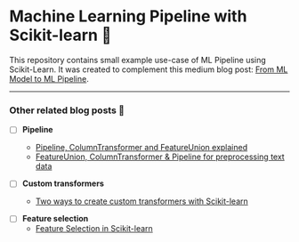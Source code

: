 # Machine Learning Pipeline with Scikit-learn 💼
This repository contains small example use-case of ML Pipeline using Scikit-Learn. It was created to complement this medium blog post: [From ML Model to ML Pipeline](https://towardsdatascience.com/from-ml-model-to-ml-pipeline-9f95c32c6512). 

***
### Other related blog posts 👀
- [ ] **Pipeline**
    * [Pipeline, ColumnTransformer and FeatureUnion explained](https://towardsdatascience.com/pipeline-columntransformer-and-featureunion-explained-f5491f815f)
    * [FeatureUnion, ColumnTransformer & Pipeline for preprocessing text data](https://towardsdatascience.com/featureunion-columntransformer-pipeline-for-preprocessing-text-data-9dcb233dbcb6)

- [ ] **Custom transformers**
    * [Two ways to create custom transformers with Scikit-learn](https://towardsdatascience.com/two-ways-to-create-custom-transformers-with-scikit-learn-b9089acacd37)

* [ ] **Feature selection**
    * [Feature Selection in Scikit-learn](https://towardsdatascience.com/feature-selection-in-scikit-learn-dc005dcf38b7)